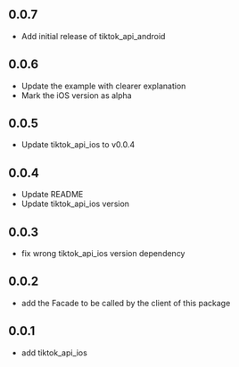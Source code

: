 ## 0.0.7
* Add initial release of tiktok_api_android

## 0.0.6
* Update the example with clearer explanation
* Mark the iOS version as alpha

## 0.0.5
* Update tiktok_api_ios to v0.0.4

## 0.0.4
* Update README
* Update tiktok_api_ios version

## 0.0.3
* fix wrong tiktok_api_ios version dependency

## 0.0.2

* add the Facade to be called by the client of this package

## 0.0.1

* add tiktok_api_ios
